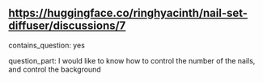 ## https://huggingface.co/ringhyacinth/nail-set-diffuser/discussions/7

contains_question: yes

question_part: I would like to know how to control the number of the nails, and control the background